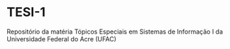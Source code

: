 # TESI-1
Repositório da matéria Tópicos Especiais em Sistemas de Informação I da Universidade Federal do Acre (UFAC)
